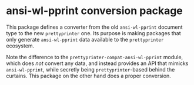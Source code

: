 ansi-wl-pprint conversion package
=================================

This package defines a converter from the old `ansi-wl-pprint` document type to
the new `prettyprinter` one. Its purpose is making packages that only generate
`ansi-wl-pprint` data available to the `prettyprinter` ecosystem.

Note the difference to the `prettyprinter-compat-ansi-wl-pprint` module, which
does *not* convert any data, and instead provides an API that mimicks
`ansi-wl-pprint`, while secretly being `prettyprinter`-based behind the
curtains. This package on the other hand does a proper conversion.
